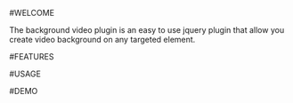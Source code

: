 #WELCOME

The background video plugin is an easy to use jquery plugin that allow you create video background on any targeted element.

#FEATURES

#USAGE

#DEMO